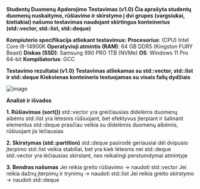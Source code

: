 **Studentų Duomenų Apdorojimo Testavimas (v1.0)
Čia aprašyta studentų duomenų nuskaitymo, rūšiavimo ir skirstymo į dvi grupes (vargsiukai, kietiakiai) našumo testavimas naudojant skirtingus konteinerius (std::vector, std::list, std::deque)**


**Kompiuterio specifikacija atliekant testavimus:**
**Procesorius**: (CPU)	Intel Core i9-14900K
**Operatyvioji atmintis (RAM)**:	64 GB DDR5 (Kingston FURY Beast)
**Diskas (SSD)**:	Samsung 990 PRO 1TB (NVMe)
**OS**: Windows 11 Pro 64-bit
**Kompiliatorius**:	GCC


**Testavimo rezultatai (v1.0)**
**Testavimas atliekamas su std::vector, std::list ir std::deque
Kiekvienas konteineris testuojamas su visais failų dydžiais**

![image](https://github.com/user-attachments/assets/df9f5399-39ce-4473-947c-ad2680d16798)

**Analizė ir išvados**

**1️. Rūšiavimas (sort())**
std::vector yra greičiausias didelėms duomenų aibėms
std::list yra lėtesnis rūšiuojant, bet efektyvus įterpiant ir šalinant elementus
std::deque prasčiau veikia su didelėmis duomenų aibėmis, rūšiuojant jis lėčiausias

**2️. Skirstymas (std::partition)**
std::deque pasirodė geriausiai dėl dvipusio įterpimo
std::list veikia stabiliai, bet yra kiek lėtesnis nei std::deque
std::vector yra lėčiausias skirstant, nes reikalingi perstumdymai atmintyje

**3️. Bendras našumas**
Jei reikia greito rūšiavimo → naudoti std::vector
Jei reikia dažnų įterpimų ir trynimų → naudoti std::list
Jei reikia greito skirstymo → naudoti std::deque
